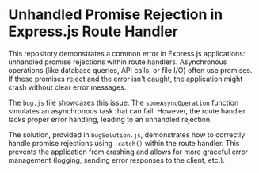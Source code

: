 # Unhandled Promise Rejection in Express.js Route Handler

This repository demonstrates a common error in Express.js applications:  unhandled promise rejections within route handlers.  Asynchronous operations (like database queries, API calls, or file I/O) often use promises.  If these promises reject and the error isn't caught, the application might crash without clear error messages.

The `bug.js` file showcases this issue.  The `someAsyncOperation` function simulates an asynchronous task that can fail. However, the route handler lacks proper error handling, leading to an unhandled rejection.

The solution, provided in `bugSolution.js`, demonstrates how to correctly handle promise rejections using `.catch()` within the route handler.  This prevents the application from crashing and allows for more graceful error management (logging, sending error responses to the client, etc.).
